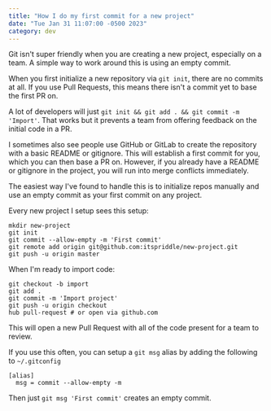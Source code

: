 ```yaml
---
title: "How I do my first commit for a new project"
date: "Tue Jan 31 11:07:00 -0500 2023"
category: dev
---
```


Git isn't super friendly when you are creating a new project, especially on a
team. A simple way to work around this is using an empty commit.

When you first initialize a new repository via `git init`, there are no
commits at all. If you use Pull Requests, this means there isn't a commit yet
to base the first PR on.

A lot of developers will just `git init && git add . && git commit -m
'Import'`. That works but it prevents a team from offering feedback on the
initial code in a PR.

I sometimes also see people use GitHub or GitLab to create the repository with
a basic README or gitignore. This will establish a first commit for you, which
you can then base a PR on. However, if you already have a README or gitignore
in the project, you will run into merge conflicts immediately.

The easiest way I've found to handle this is to initialize repos manually and
use an empty commit as your first commit on any project.

Every new project I setup sees this setup:

```
mkdir new-project
git init
git commit --allow-empty -m 'First commit'
git remote add origin git@github.com:itspriddle/new-project.git
git push -u origin master
```

When I'm ready to import code:

```
git checkout -b import
git add .
git commit -m 'Import project'
git push -u origin checkout
hub pull-request # or open via github.com
```

This will open a new Pull Request with all of the code present for a team to
review.

If you use this often, you can setup a `git msg` alias by adding the following
to `~/.gitconfig`

```
[alias]
  msg = commit --allow-empty -m
```

Then just `git msg 'First commit'` creates an empty commit.
